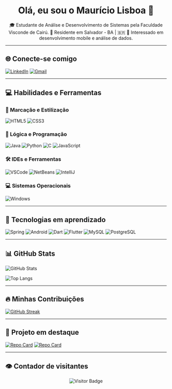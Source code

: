 <h1 align="center">Olá, eu sou o Maurício Lisboa 👋</h1>

<p align="center">
🎓 Estudante de Análise e Desenvolvimento de Sistemas pela Faculdade Visconde de Cairú.  
📍 Residente em Salvador - BA | 🇧🇷  
📱 Interessado em desenvolvimento mobile e análise de dados.
</p>

---

## 🌐 Conecte-se comigo

[![LinkedIn](https://img.shields.io/badge/LinkedIn-0077B5?style=for-the-badge&logo=linkedin&logoColor=white)](https://www.linkedin.com/in/devmauriciol88/)
[![Gmail](https://img.shields.io/badge/Gmail-333333?style=for-the-badge&logo=gmail&logoColor=red)](mailto:devlisboa88@gmail.com)

---

## 💻 Habilidades e Ferramentas

### 🧱 Marcação e Estilização
![HTML5](https://img.shields.io/badge/html5-%23E34F26.svg?style=for-the-badge&logo=html5&logoColor=white)
![CSS3](https://img.shields.io/badge/css3-%231572B6.svg?style=for-the-badge&logo=css3&logoColor=white)

### 🧠 Lógica e Programação
![Java](https://img.shields.io/badge/java-%23ED8B00.svg?style=for-the-badge&logo=openjdk&logoColor=white)
![Python](https://img.shields.io/badge/python-3670A0?style=for-the-badge&logo=python&logoColor=ffdd54)
![C](https://img.shields.io/badge/C-00599C?style=for-the-badge&logo=c&logoColor=white)
![JavaScript](https://img.shields.io/badge/javascript-%23323330.svg?style=for-the-badge&logo=javascript&logoColor=%23F7DF1E)

### 🛠️ IDEs e Ferramentas
![VSCode](https://img.shields.io/badge/Vscode-007ACC?style=for-the-badge&logo=visual-studio-code&logoColor=white)
![NetBeans](https://img.shields.io/badge/NetBeansIDE-1B6AC6.svg?style=for-the-badge&logo=apache-netbeans-ide&logoColor=white)
![IntelliJ](https://img.shields.io/badge/IntelliJIDEA-000000.svg?style=for-the-badge&logo=intellij-idea&logoColor=white)

### 💻 Sistemas Operacionais
![Windows](https://img.shields.io/badge/Windows-0078D6?style=for-the-badge&logo=windows&logoColor=white)

---

## 🚀 Tecnologias em aprendizado

![Spring](https://img.shields.io/badge/spring-%236DB33F.svg?style=for-the-badge&logo=spring&logoColor=white)
![Android](https://img.shields.io/badge/Android-3DDC84?style=for-the-badge&logo=android&logoColor=white)
![Dart](https://img.shields.io/badge/dart-%230175C2.svg?style=for-the-badge&logo=dart&logoColor=white)
![Flutter](https://img.shields.io/badge/Flutter-%2302569B.svg?style=for-the-badge&logo=Flutter&logoColor=white)
![MySQL](https://img.shields.io/badge/mysql-4479A1.svg?style=for-the-badge&logo=mysql&logoColor=white)
![PostgreSQL](https://img.shields.io/badge/postgres-%23316192.svg?style=for-the-badge&logo=postgresql&logoColor=white)

---

## 📊 GitHub Stats

![GitHub Stats](https://github-readme-stats.vercel.app/api?username=MauricioL88&theme=transparent&bg_color=000&border_color=30A3DC&show_icons=true&icon_color=30A3DC&title_color=E94D5F&text_color=FFF&hide_title=true&hide=stars)

![Top Langs](https://github-readme-stats.vercel.app/api/top-langs/?username=MauricioL88&bg_color=000000&border_color=30A3DC&title_color=E94D5F&text_color=FFFFFF)

---

## 🔥 Minhas Contribuições

<a href="https://git.io/streak-stats">
  <img src="https://streak-stats.demolab.com?user=MauricioL88&theme=dark&hide_border=true&locale=pt_BR&date_format=j%2Fn%5B%2FY%5D" alt="GitHub Streak" />
</a>

---

## 📌 Projeto em destaque

[![Repo Card](https://github-readme-stats.vercel.app/api/pin/?username=MauricioL88&repo=java-developer-dio&bg_color=000&border_color=30A3DC&show_icons=true&icon_color=30A3DC&title_color=E94D5F&text_color=FFF)](https://github.com/MauricioL88/java-developer-dio)
[![Repo Card](https://github-readme-stats.vercel.app/api/pin/?username=MauricioL88&repo=dio-java-spring-boot-claro&bg_color=000&border_color=30A3DC&show_icons=true&icon_color=30A3DC&title_color=E94D5F&text_color=FFF)](https://github.com/MauricioL88/dio-java-spring-boot-claro)

---

## 👁️ Contador de visitantes

<p align="center">
  <img src="https://visitor-badge.laobi.icu/badge?page_id=MauricioL88.MauricioL88&title=Visitors&color=30A3DC&style=flat-square" alt="Visitor Badge" />
</p>
